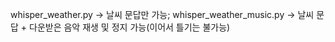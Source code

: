 whisper_weather.py -> 날씨 문답만 가능;
whisper_weather_music.py -> 날씨 문답 + 다운받은 음악 재생 및 정지 가능(이어서 틀기는 불가능)
